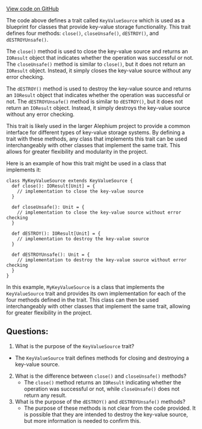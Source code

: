 [View code on GitHub](https://github.com/alephium/alephium/blob/master/io/src/main/scala/org/alephium/io/KeyValueSource.scala)

The code above defines a trait called `KeyValueSource` which is used as a blueprint for classes that provide key-value storage functionality. This trait defines four methods: `close()`, `closeUnsafe()`, `dESTROY()`, and `dESTROYUnsafe()`. 

The `close()` method is used to close the key-value source and returns an `IOResult` object that indicates whether the operation was successful or not. The `closeUnsafe()` method is similar to `close()`, but it does not return an `IOResult` object. Instead, it simply closes the key-value source without any error checking. 

The `dESTROY()` method is used to destroy the key-value source and returns an `IOResult` object that indicates whether the operation was successful or not. The `dESTROYUnsafe()` method is similar to `dESTROY()`, but it does not return an `IOResult` object. Instead, it simply destroys the key-value source without any error checking. 

This trait is likely used in the larger Alephium project to provide a common interface for different types of key-value storage systems. By defining a trait with these methods, any class that implements this trait can be used interchangeably with other classes that implement the same trait. This allows for greater flexibility and modularity in the project. 

Here is an example of how this trait might be used in a class that implements it:

```
class MyKeyValueSource extends KeyValueSource {
  def close(): IOResult[Unit] = {
    // implementation to close the key-value source
  }

  def closeUnsafe(): Unit = {
    // implementation to close the key-value source without error checking
  }

  def dESTROY(): IOResult[Unit] = {
    // implementation to destroy the key-value source
  }

  def dESTROYUnsafe(): Unit = {
    // implementation to destroy the key-value source without error checking
  }
}
```

In this example, `MyKeyValueSource` is a class that implements the `KeyValueSource` trait and provides its own implementation for each of the four methods defined in the trait. This class can then be used interchangeably with other classes that implement the same trait, allowing for greater flexibility in the project.
## Questions: 
 1. What is the purpose of the `KeyValueSource` trait?
   - The `KeyValueSource` trait defines methods for closing and destroying a key-value source.
2. What is the difference between `close()` and `closeUnsafe()` methods?
   - The `close()` method returns an `IOResult` indicating whether the operation was successful or not, while `closeUnsafe()` does not return any result.
3. What is the purpose of the `dESTROY()` and `dESTROYUnsafe()` methods?
   - The purpose of these methods is not clear from the code provided. It is possible that they are intended to destroy the key-value source, but more information is needed to confirm this.